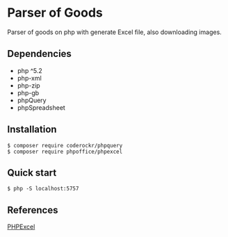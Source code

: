# Parser of Goods

Parser of goods on php with generate Excel file, also downloading images.

## Dependencies

- php ^5.2
- php-xml
- php-zip
- php-gb
- phpQuery
- phpSpreadsheet

## Installation

```
$ composer require coderockr/phpquery
$ composer require phpoffice/phpexcel

```

## Quick start

```
$ php -S localhost:5757

```

## References

[PHPExcel](https://github.com/PHPOffice/PHPExcel)
